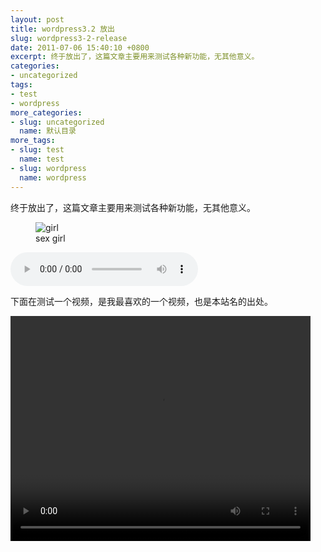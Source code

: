```yaml
---
layout: post
title: wordpress3.2 放出
slug: wordpress3-2-release
date: 2011-07-06 15:40:10 +0800
excerpt: 终于放出了，这篇文章主要用来测试各种新功能，无其他意义。
categories:
- uncategorized
tags:
- test
- wordpress
more_categories:
- slug: uncategorized
  name: 默认目录
more_tags:
- slug: test
  name: test
- slug: wordpress
  name: wordpress
---
```


终于放出了，这篇文章主要用来测试各种新功能，无其他意义。

<figure>
	<img src="{{ site.path.uploads }}2011/07/06/wordpress3-2-release/girl.jpg" alt="girl" />
	<figcaption>
		sex girl
	</figcaption>
</figure>


<audio controls="controls">
	<source src="{{ site.path.uploads }}2011/07/06/wordpress3-2-release/memories.mp3" type="audio/mpeg" />
	Your browser does not support the audio element.
</audio>

下面在测试一个视频，是我最喜欢的一个视频，也是本站名的出处。

<video width="480" height="360" controls="controls">
	<source src="{{ site.path.uploads }}2011/07/06/wordpress3-2-release/When-Youre-Gone.webm" type="video/webm" />
	<source src="{{ site.path.uploads }}2011/07/06/wordpress3-2-release/When-Youre-Gone.mp4" type="video/mp4" />
	Your browser does not support the video tag.
</video>
